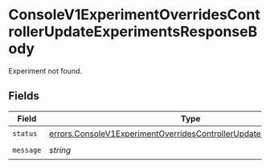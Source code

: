 # ConsoleV1ExperimentOverridesControllerUpdateExperimentsResponseBody

Experiment not found.


## Fields

| Field                                                                                                                                                        | Type                                                                                                                                                         | Required                                                                                                                                                     | Description                                                                                                                                                  |
| ------------------------------------------------------------------------------------------------------------------------------------------------------------ | ------------------------------------------------------------------------------------------------------------------------------------------------------------ | ------------------------------------------------------------------------------------------------------------------------------------------------------------ | ------------------------------------------------------------------------------------------------------------------------------------------------------------ |
| `status`                                                                                                                                                     | [errors.ConsoleV1ExperimentOverridesControllerUpdateExperimentsStatus](../../models/errors/consolev1experimentoverridescontrollerupdateexperimentsstatus.md) | :heavy_check_mark:                                                                                                                                           | N/A                                                                                                                                                          |
| `message`                                                                                                                                                    | *string*                                                                                                                                                     | :heavy_check_mark:                                                                                                                                           | N/A                                                                                                                                                          |